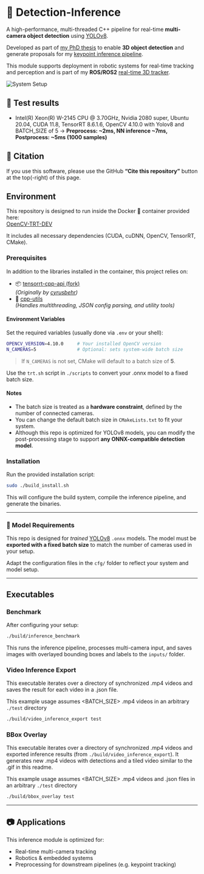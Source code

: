 # 🚀 Detection-Inference

A high-performance, multi-threaded C++ pipeline for real-time **multi-camera object detection** using [YOLOv8](https://docs.ultralytics.com/).  

Developed as part of [my PhD thesis](todo-thesis-link) to enable **3D object detection** and generate proposals for my [keypoint inference pipeline](https://github.com/HenrikTrom/pose-inference).

This module supports deployment in robotic systems for real-time tracking and perception and is part of my  **ROS/ROS2** [real-time 3D tracker](https://github.com/HenrikTrom/Docker-Flir-Multi-Camera).


![System Setup](content/4cams.gif)

## 🧪 Test results

* Intel(R) Xeon(R) W-2145 CPU @ 3.70GHz, Nvidia 2080 super, Ubuntu 20.04, CUDA 11.8, TensorRT 8.6.1.6, OpenCV 4.10.0 with Yolov8 and BATCH_SIZE of 5 -> **Preprocess: ~2ms, NN inference ~7ms, Postprocess: ~5ms (1000 samples)**
<!-- * Ubuntu 20.04, CUDA 12.3, TensorRT 10.6.1.6, OpenCV 4.10.0 -->


## 📑 Citation

If you use this software, please use the GitHub **“Cite this repository”** button at the top(-right) of this page.

## Environment

This repository is designed to run inside the Docker 🐳 container provided here:  
[OpenCV-TRT-DEV](https://github.com/HenrikTrom/Docker-OpenCV-TensorRT-Dev)

It includes all necessary dependencies (CUDA, cuDNN, OpenCV, TensorRT, CMake).

### Prerequisites

In addition to the libraries installed in the container, this project relies on:

- 📦 [tensorrt-cpp-api (fork)](https://github.com/HenrikTrom/tensorrt-cpp-api)  
  *(Originally by [cyrusbehr](https://github.com/cyrusbehr/tensorrt-cpp-api))*
- 🧵 [cpp-utils](https://github.com/HenrikTrom/cpp_utils)  
  *(Handles multithreading, JSON config parsing, and utility tools)*


#### Environment Variables

Set the required variables (usually done via `.env` or your shell):

```bash
OPENCV_VERSION=4.10.0     # Your installed OpenCV version
N_CAMERAS=5               # Optional: sets system-wide batch size
```

> If `N_CAMERAS` is not set, CMake will default to a batch size of **5**.

Use the `trt.sh` script in `./scripts` to convert your .onnx model to a fixed batch size.

#### Notes

* The batch size is treated as a **hardware constraint**, defined by the number of connected cameras.
* You can change the default batch size in `CMakeLists.txt` to fit your system.
* Although this repo is optimized for YOLOv8 models, you can modify the post-processing stage to support **any ONNX-compatible detection model**.

###  Installation

Run the provided installation script:

```bash
sudo ./build_install.sh
```

This will configure the build system, compile the inference pipeline, and generate the binaries.


---

### 🧠 Model Requirements

This repo is designed for *trained* [YOLOv8](https://docs.ultralytics.com/) `.onnx` models.
The model must be **exported with a fixed batch size** to match the number of cameras used in your setup.

Adapt the configuration files in the `cfg/` folder to reflect your system and model setup.

---

## Executables

### Benchmark

After configuring your setup:

```bash
./build/inference_benchmark
```

This runs the inference pipeline, processes multi-camera input, and saves images with overlayed bounding boxes and labels to the `inputs/` folder.

### Video Inference Export

This executable iterates over a directory of synchronized .mp4 videos and saves the result for each video in a .json file. 

This example usage assumes <BATCH_SIZE> .mp4 videos in an arbitrary `./test` directory

```bash
./build/video_inference_export test
```

### BBox Overlay

This executable iterates over a directory of synchronized .mp4 videos and exported inference results (from `./build/video_inference_export`). It generates new .mp4 videos with detections and a tiled video similar to the .gif in this readme.

This example usage assumes <BATCH_SIZE> .mp4 videos and .json files in an arbitrary `./test` directory

```bash
./build/bbox_overlay test
```

---

## 📷 Applications

This inference module is optimized for:

* Real-time multi-camera tracking
* Robotics & embedded systems
* Preprocessing for downstream pipelines (e.g. keypoint tracking)
